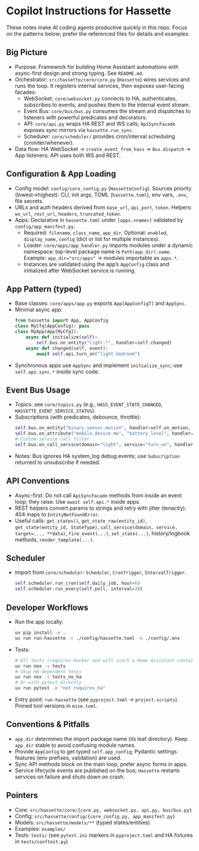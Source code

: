 # Copilot Instructions for Hassette

These notes make AI coding agents productive quickly in this repo. Focus on the patterns below; prefer the referenced files for details and examples.

## Big Picture

- Purpose: Framework for building Home Assistant automations with async-first design and strong typing. See `README.md`.
- Orchestrator: `src/hassette/core/core.py` (`Hassette`) wires services and runs the loop. It registers internal services, then exposes user-facing facades:
  - WebSocket: `core/websocket.py` connects to HA, authenticates, subscribes to events, and pushes them to the internal event stream.
  - Event Bus: `core/bus/bus.py` consumes the stream and dispatches to listeners with powerful predicates and decorators.
  - API: `core/api.py` wraps HA REST and WS calls; `ApiSyncFacade` exposes sync mirrors via `hassette.run_sync`.
  - Scheduler: `core/scheduler/` provides cron/interval scheduling (croniter/whenever).
- Data flow: HA WebSocket → `create_event_from_hass` → `Bus.dispatch` → App listeners; API uses both WS and REST.

## Configuration & App Loading

- Config model: `config/core_config.py` (`HassetteConfig`). Sources priority (lowest→highest): CLI, init args, TOML (`hassette.toml`), env vars, `.env`, file secrets.
- URLs and auth headers derived from `base_url`, `api_port`, `token`. Helpers: `ws_url`, `rest_url`, `headers`, `truncated_token`.
- Apps: Declarative in `hassette.toml` under `[apps.<name>]` validated by `config/app_manifest.py`.
  - Required: `filename`, `class_name`, `app_dir`. Optional: `enabled`, `display_name`, `config` (dict or list for multiple instances).
  - Loader: `core/apps/app_handler.py` imports modules under a dynamic namespace: top-level package name is `Path(app_dir).name`. Example: `app_dir="src/apps"` → modules importable as `apps.*`.
  - Instances are validated using the app’s `AppConfig` class and initialized after WebSocket service is running.

## App Pattern (typed)

- Base classes: `core/apps/app.py` exports `App[AppConfigT]` and `AppSync`.
- Minimal async app:
  ```python
  from hassette import App, AppConfig
  class MyCfg(AppConfig): pass
  class MyApp(App[MyCfg]):
      async def initialize(self):
          self.bus.on_entity("light.*", handler=self.changed)
      async def changed(self, event):
          await self.api.turn_on("light.bedroom")
  ```
- Synchronous apps use `AppSync` and implement `initialize_sync`; use `self.api.sync.*` inside sync code.

## Event Bus Usage

- Topics: see `core/topics.py` (e.g., `HASS_EVENT_STATE_CHANGED`, `HASSETTE_EVENT_SERVICE_STATUS`).
- Subscriptions (with predicates, debounce, throttle):
  ```python
  self.bus.on_entity("binary_sensor.motion", handler=self.on_motion, changed_to="on")
  self.bus.on_attribute("mobile_device.me", "battery_level", handler=self.on_batt)
  # Custom service call filter
  self.bus.on_call_service(domain="light", service="turn_on", handler=self.on_turn_on)
  ```
- Notes: Bus ignores HA system_log debug events; use `Subscription` returned to unsubscribe if needed.

## API Conventions

- Async-first. Do not call `ApiSyncFacade` methods from inside an event loop; they raise. Use `await self.api.*` inside apps.
- REST helpers convert params to strings and retry with jitter (tenacity). 404 maps to `EntityNotFoundError`.
- Useful calls: `get_states()`, `get_state_raw(entity_id)`, `get_state(entity_id, StateType)`, `call_service(domain, service, target=..., **data)`, `fire_event(...)`, `set_state(...)`, history/logbook methods, `render_template(...)`.

## Scheduler

- Import from `core/scheduler`: `Scheduler`, `CronTrigger`, `IntervalTrigger`.
  ```python
  self.scheduler.run_cron(self.daily_job, hour=6)
  self.scheduler.run_every(self.poll, interval=30)
  ```

## Developer Workflows

- Run the app locally:
  ```bash
  uv pip install -e .
  uv run run-hassette -c ./config/hassette.toml -e ./config/.env
  ```
- Tests:
  ```bash
  # All tests (requires Docker and will start a Home Assistant container)
  uv run nox -s tests
  # Skip HA-dependent tests
  uv run nox -s tests_no_ha
  # Or with pytest directly
  uv run pytest -m "not requires_ha"
  ```
- Entry point: `run-hassette` (see `pyproject.toml` -> `project.scripts`). Pinned tool versions in `mise.toml`.

## Conventions & Pitfalls

- `app_dir` determines the import package name (its leaf directory). Keep `app_dir` stable to avoid confusing module names.
- Provide `AppConfig` to get typed `self.app_config`; Pydantic settings features (env prefixes, validation) are used.
- Sync API methods block on the main loop; prefer async forms in apps.
- Service lifecycle events are published on the bus; `Hassette` restarts services on failure and shuts down on crash.

## Pointers

- Core: `src/hassette/core/{core.py, websocket.py, api.py, bus/bus.py}`
- Config: `src/hassette/config/{core_config.py, app_manifest.py}`
- Models: `src/hassette/models/**` (typed states/entities)
- Examples: `examples/`
- Tests: `tests/` (see `pytest.ini` markers in `pyproject.toml` and HA fixtures in `tests/conftest.py`)
